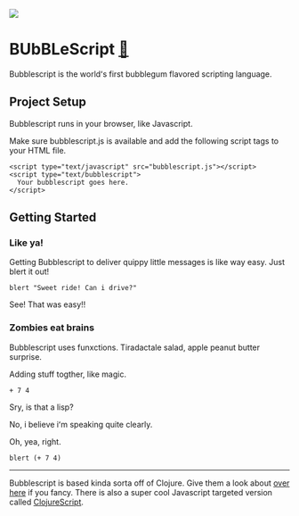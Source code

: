![](https://images-wixmp-ed30a86b8c4ca887773594c2.wixmp.com/f/dc5f0f9b-c291-4c8d-8aa1-9788c8781b4b/d1g7cjx-4b12e123-e944-4ac4-aa05-85c164324eee.jpg?token=eyJ0eXAiOiJKV1QiLCJhbGciOiJIUzI1NiJ9.eyJzdWIiOiJ1cm46YXBwOjdlMGQxODg5ODIyNjQzNzNhNWYwZDQxNWVhMGQyNmUwIiwiaXNzIjoidXJuOmFwcDo3ZTBkMTg4OTgyMjY0MzczYTVmMGQ0MTVlYTBkMjZlMCIsIm9iaiI6W1t7InBhdGgiOiJcL2ZcL2RjNWYwZjliLWMyOTEtNGM4ZC04YWExLTk3ODhjODc4MWI0YlwvZDFnN2NqeC00YjEyZTEyMy1lOTQ0LTRhYzQtYWEwNS04NWMxNjQzMjRlZWUuanBnIn1dXSwiYXVkIjpbInVybjpzZXJ2aWNlOmZpbGUuZG93bmxvYWQiXX0.-vWg7tLdvuQxCRjk4LNqajQHJuVq9NZkLP7LLI7x2yI)


# BUbBLeScript [🌻](https://unicornrainbow.github.io/BUbBLeScript/🌻)

Bubblescript is the worldʻs first bubblegum flavored scripting language.



## Project Setup ##

Bubblescript runs in your browser, like Javascript.

Make sure bubblescript.js is available and add the following
script tags to your HTML file.

    <script type="text/javascript" src="bubblescript.js"></script>
    <script type="text/bubblescript">
      Your bubblescript goes here.
    </script>

## Getting Started ##

### Like ya! ###

Getting Bubblescript to deliver quippy little messages is like way
easy. Just blert it out!

    blert "Sweet ride! Can i drive?"

See! That was easy!!

### Zombies eat brains ###

Bubblescript uses funxctions. Tiradactale salad, apple peanut butter surprise.

Adding stuff togther, like magic.

    + 7 4

Sry, is that a lisp?

No, i believe iʻm speaking quite clearly.

Oh, yea, right.

    blert (+ 7 4)


---

Bubblescript is based kinda sorta off of Clojure.
Give them a look about [over here][] if you fancy. There is also a super cool Javascript
targeted version called [ClojureScript][].

[over here]: http://www.clojure.org/
[ClojureScript]: http://www.clojurescript.org/
